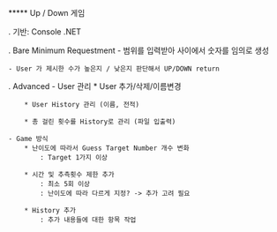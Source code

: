 ***** Up / Down 게임

. 기반: Console .NET

. Bare Minimum Requestment
	- 범위를 입력받아 사이에서 숫자를 임의로 생성
 
	- User 가 제시한 수가 높은지 / 낮은지 판단해서 UP/DOWN return
 
. Advanced
	- User 관리
		* User 추가/삭제/이름변경
  
		* User History 관리 (이름, 전적)
  
		* 총 걸린 횟수를 History로 관리 (파일 입출력)
  
	- Game 방식
		* 난이도에 따라서 Guess Target Number 개수 변화
			: Target 1가지 이상
   
		* 시간 및 추측횟수 제한 추가
			: 최소 5회 이상
			: 난이도에 따라 다르게 지정? -> 추가 고려 필요
   
		* History 추가
			: 추가 내용들에 대한 항목 작업
